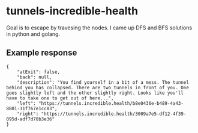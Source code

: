 # tunnels-incredible-health

Goal is to escape by travesing the nodes.  I came up DFS and BFS solutions in python and golang.

## Example response
```
{
    "atExit": false,
    "back": null,
    "description": "You find yourself in a bit of a mess. The tunnel behind you has collapsed. There are two tunnels in front of you. One goes slightly left and the other slightly right. Looks like you'll have to take one to get out of here...",
    "left": "https://tunnels.incredible.health/b8e0436e-b489-4a43-8801-31f767e1cc83",
    "right": "https://tunnels.incredible.health/3009a7e5-df12-4f39-895d-adf7d78b3e36"
}
```
